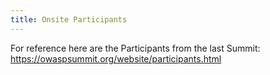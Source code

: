 ```yaml
---
title: Onsite Participants
---
```


For reference here are the Participants from the last Summit:
https://owaspsummit.org/website/participants.html
